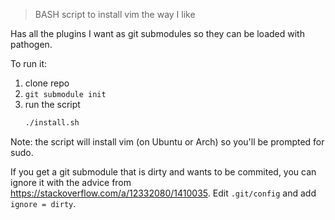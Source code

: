 > BASH script to install vim the way I like

Has all the plugins I want as git submodules so they can be loaded with
pathogen.

To run it:

  1. clone repo
  1. `git submodule init`
  1. run the script
      ```bash
      ./install.sh
      ```

Note: the script will install vim (on Ubuntu or Arch) so you'll be prompted for
sudo.

If you get a git submodule that is dirty and wants to be commited, you can
ignore it with the advice from https://stackoverflow.com/a/12332080/1410035.
Edit `.git/config` and add `ignore = dirty`.
